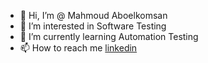 - 👋 Hi, I’m @ Mahmoud Aboelkomsan
- 👀 I’m interested in Software Testing
- 🌱 I’m currently learning Automation Testing
- 📫 How to reach me [linkedin](https://www.linkedin.com/in/m-komsan/)

<!---
Aboelkomsan/Aboelkomsan is a ✨ special ✨ repository because its `README.md` (this file) appears on your GitHub profile.
You can click the Preview link to take a look at your changes.
--->
